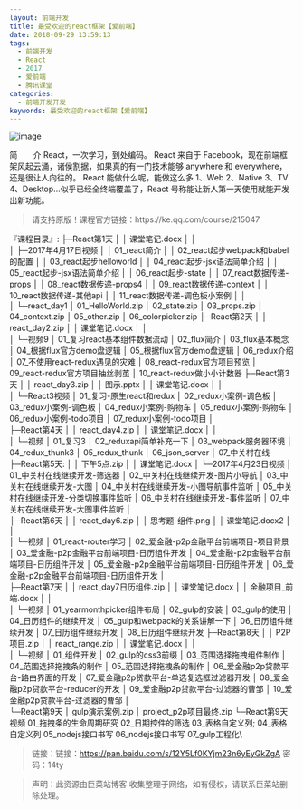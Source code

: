 ```yaml
---
layout: 前端开发
title: 最受欢迎的react框架【爱前端】
date: 2018-09-29 13:59:13
tags:
  - 前端开发
  - React
  - 2017
  - 爱前端
  - 腾讯课堂
categories:
  - 前端开发开发
keywords: 最受欢迎的react框架【爱前端】
---
```

![image](https://10.url.cn/qqcourse_logo_ng/ajNVdqHZLLBJyCB6b1Z5Nr91P5TDLP627icGcCCetLibeWKocF7dGOP5p3hQJD88MhbyELfrEv0Y8/356)

简　　介	React，一次学习，到处编码。 React 来自于 Facebook，现在前端框架风起云涌，诸侯割据，如果真的有一门技术能够 anywhere 和 everywhere，还是很让人向往的。
React 能做什么呢，能做这么多  1、Web    2、Native   3、TV  4、Desktop…似乎已经全终端覆盖了，React 号称能让新人第一天使用就能开发出新功能。

<!-- more -->
<blockquote class="blockquote-center">请支持原版！课程官方链接：https://ke.qq.com/course/215047</blockquote>

『课程目录』:
├─React第1天
│  │  课堂笔记.docx
│  │  
│  ├─2017年4月17日视频
│  │      01_react简介
│  │      02_react起步webpack和babel的配置
│  │      03_react起步helloworld
│  │      04_react起步-jsx语法简单介绍
│  │      05_react起步-jsx语法简单介绍
│  │      06_react起步-state
│  │      07_react数据传递-props
│  │      08_react数据传递-props4
│  │      09_react数据传递-context
│  │      10_react数据传递-其他api
│  │      11_react数据传递-调色板小案例
│  │   
│  └─react_day1
│          01_HelloWorld.zip
│          02_state.zip
│          03_props.zip
│          04_context.zip
│          05_other.zip
│          06_colorpicker.zip
├─React第2天
│  │  react_day2.zip
│  │  课堂笔记.docx
│  │  
│  └─视频9
│          01_复习react基本组件数据流动
│          02_flux简介
│          03_flux基本概念
│          04_根据flux官方demo盘逻辑
│          05_根据flux官方demo盘逻辑
│          06_redux介绍
│          07_不使用react-redux遇见的灾难
│          08_react-redux官方项目预览
│          09_react-redux官方项目抽丝剥茧
│          10_react-redux做小小计数器
├─React第3天
│  │  react_day3.zip
│  │  图示.pptx
│  │  课堂笔记.docx
│  │  
│  └─React3视频
│          01_复习-原生react和redux
│          02_redux小案例-调色板
│          03_redux小案例-调色板
│          04_redux小案例-购物车
│          05_redux小案例-购物车
│          06_redux小案例-todo项目
│          07_redux小案例-todo项目
│          
├─React第4天
│  │  react_day4.zip
│  │  课堂笔记.docx
│  │  
│  └─视频
│          01_复习3
│          02_reduxapi简单补充一下
│          03_webpack服务器环境
│          04_redux_thunk3
│          05_redux_thunk
│          06_json_server
│          07_中关村在线
├─React第5天:
│  │  下午5点.zip
│  │  课堂笔记.docx
│  └─2017年4月23日视频
│          01_中关村在线继续开发-筛选器
│          02_中关村在线继续开发-图片小导航
│          03_中关村在线继续开发-大图
│          04_中关村在线继续开发-小图导航事件监听
│          05_中关村在线继续开发-分类切换事件监听
│          06_中关村在线继续开发-事件监听
│          07_中关村在线继续开发-大图事件监听
│          
├─React第6天
│  │  react_day6.zip
│  │  思考题-组件.png
│  │  课堂笔记.docx2
│  │  
│  └─视频
│          01_react-router学习
│          02_爱金融-p2p金融平台前端项目-项目背景
│          03_爱金融-p2p金融平台前端项目-日历组件开发
│          04_爱金融-p2p金融平台前端项目-日历组件开发
│          05_爱金融-p2p金融平台前端项目-日历组件开发
│          06_爱金融-p2p金融平台前端项目-日历组件开发
│          
├─React第7天
│  │  react_day7日历组件.zip
│  │  课堂笔记.docx
│  │  金融项目_前端.docx
│  │  
│  └─视频
│          01_yearmonthpicker组件布局
│          02_gulp的安装
│          03_gulp的使用
│          04_日历组件的继续开发
│          05_gulp和webpack的关系讲解一下
│          06_日历组件继续开发
│          07_日历组件继续开发
│          08_日历组件继续开发
├─React第8天
│  │  P2P项目.zip
│  │  react_range.zip
│  │  课堂笔记.docx
│  │  
│  └─视频
│          01_组件开发
│          02_gulp的css3前缀
│          03_范围选择拖拽组件制作
│          04_范围选择拖拽条的制作
│          05_范围选择拖拽条的制作
│          06_爱金融p2p贷款平台-路由界面的开发
│          07_爱金融p2p贷款平台-单选复选框过滤器开发
│          08_爱金融p2p贷款平台-reducer的开发
│          09_爱金融p2p贷款平台-过滤器的曹邹
│          10_爱金融p2p贷款平台-过滤器的曹邹
│  
└─React第9天
    │  gulp演示案例.zip
    │  project_p2p项目最终.zip
    └─React第9天视频
            01_拖拽条的生命周期研究
            02_日期控件的筛选
            03_表格自定义列;
            04_表格自定义列
            05_nodejs接口书写
            06_nodejs接口书写
            07_gulp工程化\

> 链接：链接：https://pan.baidu.com/s/12Y5Lf0KYjm23n6yEyGkZgA 密码：14ty

<blockquote class="blockquote-center">声明：此资源由巨菜站博客 收集整理于网络，如有侵权，请联系巨菜站删除处理。</blockquote>
